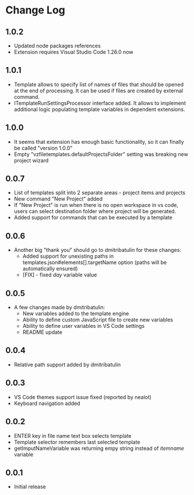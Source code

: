 # Change Log

## 1.0.2
  - Updated node packages references
  - Extension requires Visual Studio Code 1.26.0 now

## 1.0.1
  - Template allows to specify list of names of files that should be opened at the end of processing. It can be used if files are created by external command.
  - ITemplateRunSettingsProcessor interface added. It allows to  implement additional logic populating template variables in dependent extensions. 

## 1.0.0
  - It seems that extension has enough basic functionality, so it can finally be called "version 1.0.0"
  - Empty "vzfiletemplates.defaultProjectsFolder" setting was breaking new project wizard

## 0.0.7
 - List of templates split into 2 separate areas - project items and projects
 - New command "New Project" added
 - If "New Project" is run when there is no open workspace in vs code, users can select destination folder where project will be generated.
 - Added support for commands that can be executed by a template

## 0.0.6
 - Another big "thank you" should go to dmitribatulin for these changes:
   - Added support for unexisting paths in templates.json#elements[].targetName option 
     (paths will be automatically ensured)
   - [FIX] - fixed $day$ variable value

## 0.0.5
 - A few changes made by dmitribatulin:
   - New variables added to the template engine
   - Ability to define custom JavaScript file to create new variables
   - Ability to define user variables in VS Code settings
   - README update

## 0.0.4
 - Relative path support added by dmitribatulin

## 0.0.3
 - VS Code themes support issue fixed (reported by nealot) 
 - Keyboard navigation added

## 0.0.2
- ENTER key in file name text box selects template
- Template selector remembers last selected template
- getImputNameVariable was returning empy string instead of $itemname$ variable

## 0.0.1
- Initial release
